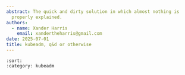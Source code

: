```yaml
---
abstract: The quick and dirty solution in which almost nothing is
  properly explained.
authors:
  - name: Xander Harris
    email: xandertheharris@gmail.com
date: 2025-07-01
title: kubeadm, q&d or otherwise
---
```


```{postlist}
:sort:
:category: kubeadm 
```
